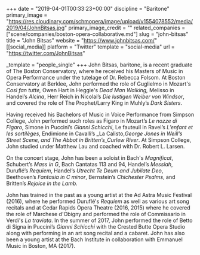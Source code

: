 +++
date = "2019-04-01T00:33:23+00:00"
discipline = "Baritone"
primary_image = "https://res.cloudinary.com/schmopera/image/upload/v1554078552/media/2019/04/JohnBitsas.jpg"
primary_image_credit = ""
related_companies = ["scene/companies/boston-opera-collaborative.md"]
slug = "john-bitsas"
title = "John Bitsas"
website = "https://www.johnbitsas.com/"
[[social_media]]
platform = "Twitter"
template = "social-media"
url = "https://twitter.com/JohnBitsas"

_template = "people_single"
+++
John Bitsas, baritone, is a recent graduate of The Boston Conservatory, where he received his Masters of Music in Opera Performance under the tutelage of Dr. Rebecca Folsom. At Boston Conservatory at Berklee, John performed the role of Guglielmo in Mozart's _Così fan tutte,_ Owen Hart in Heggie's _Dead Man Walking,_ Melisso in Handel’s _Alcina_, Herr Reich in Nicolai’s _Die lustigen Weiber von Windsor_, and covered the role of The Prophet/Larry King in Muhly’s _Dark Sisters_.

Having received his Bachelors of Music in Voice Performance from Simpson College, John performed such roles as Figaro in Mozart’s _Le nozze di Figaro_, Simone in Puccini’s _Gianni Schicchi_, Le fauteuil in Ravel’s _L’enfant et les sortilèges_, Endimione in Cavalli’s _La Calisto,_George Jones in Weill’s _Street Scene_, and The Abbot in Britten’s_Curlew River_. At Simpson College, John studied under Matthew Lau and coached with Dr. Robert L. Larsen.

On the concert stage, John has been a soloist in Bach's _Magnificat_, Schubert’s _Mass in G_, Bach Cantatas 113 and 94, Handel’s _Messiah_, Duruflé’s _Requiem_, Handel’s _Utrecht Te Deum and Jubilate Deo_, Beethoven’s _Fantasia in C minor_, Bernstein’s _Chichester Psalms_, and Britten’s _Rejoice in the Lamb._

John has trained in the past as a young artist at the Ad Astra Music Festival (2016), where he performed Duruflé's _Requiem_ as well as various art song recitals and at Cedar Rapids Opera Theatre (2016, 2015) where he covered the role of Marchese d'Obigny and performed the role of Commissario in Verdi's _La traviata_. In the summer of 2017, John performed the role of Betto di Signa in Puccini’s _Gianni Schicchi_ with the Crested Butte Opera Studio along with performing in an art song recital and a cabaret. John has also been a young artist at the Bach Institute in collaboration with Emmanuel Music in Boston, MA (2017).